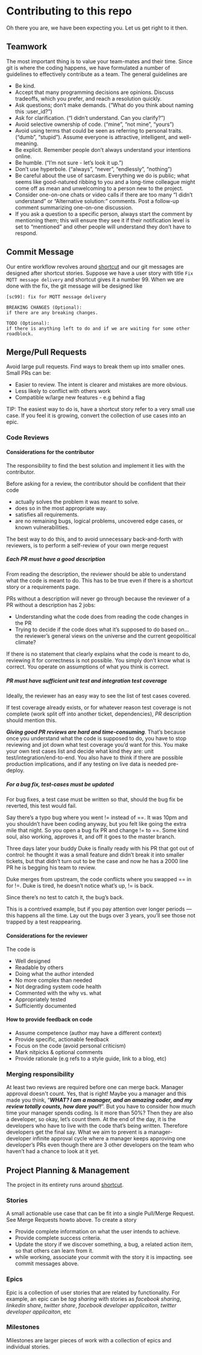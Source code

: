 # Contributing to this repo

Oh there you are, we have been expecting you. Let us get right to it then.

## Teamwork

The most important thing is to value your team-mates and their time. Since git is where the coding happens, we have formulated a number of guidelines to effectively contribute as a team. The general guidelines are

- Be kind.
- Accept that many programming decisions are opinions. Discuss tradeoffs, which you prefer, and reach a resolution quickly.
- Ask questions; don’t make demands. (“What do you think about naming this :user_id?”)
- Ask for clarification. (“I didn’t understand. Can you clarify?”)
- Avoid selective ownership of code. (“mine”, “not mine”, “yours”)
- Avoid using terms that could be seen as referring to personal traits. (“dumb”, “stupid”). Assume everyone is attractive, intelligent, and well-meaning.
- Be explicit. Remember people don’t always understand your intentions online.
- Be humble. (“I’m not sure - let’s look it up.”)
- Don’t use hyperbole. (“always”, “never”, “endlessly”, “nothing”)
- Be careful about the use of sarcasm. Everything we do is public; what seems like good-natured ribbing to you and a long-time colleague might come off as mean and unwelcoming to a person new to the project.
- Consider one-on-one chats or video calls if there are too many “I didn’t understand” or “Alternative solution:” comments. Post a follow-up comment summarizing one-on-one discussion.
- If you ask a question to a specific person, always start the comment by mentioning them; this will ensure they see it if their notification level is set to “mentioned” and other people will understand they don’t have to respond.

## Commit Message

Our entire workflow revolves around [shortcut](https://app.shortcut.com/ctrplane) and our git messages are designed after shortcut stories.
Suppose we have a user story with title `Fix MQTT message delivery` and shortcut gives it a number 99. When we are done with the fix, the git message will be designed like

```docs
[sc99]: fix for MQTT message delivery

BREAKING CHANGES (Optional):
if there are any breaking changes.

TODO (Optional):
if there is anything left to do and if we are waiting for some other roadblock.
```

## Merge/Pull Requests

Avoid large pull requests. Find ways to break them up into smaller ones. Small PRs can be:

- Easier to review. The intent is clearer and mistakes are more obvious.
- Less likely to conflict with others work
- Compatible w/large new features - e.g behind a flag

TIP: The easiest way to do is, have a shortcut story refer to a very small use case. If you feel it is growing, convert the collection of use cases into an epic.

### Code Reviews

#### Considerations for the contributor

The responsibility to find the best solution and implement it lies with the contributor.

Before asking for a review, the contributor should be confident that their code

- actually solves the problem it was meant to solve.
- does so in the most appropriate way.
- satisfies all requirements.
- are no remaining bugs, logical problems, uncovered edge cases, or known vulnerabilities.

The best way to do this, and to avoid unnecessary back-and-forth with reviewers, is to perform a self-review of your own merge request

##### Each PR must have a good description

From reading the description, the reviewer should be able to understand what the code is meant to do. This has to be true even if there is a shortcut story or a requirements page.

PRs without a description will never go through because the reviewer of a PR without a description has 2 jobs:

- Understanding what the code does from reading the code changes in the PR
- Trying to decide if the code does what it’s supposed to do based on… the reviewer’s general views on the universe and the current geopolitical climate?

If there is no statement that clearly explains what the code is meant to do, reviewing it for correctness is not possible. You simply don’t know what is correct. You operate on assumptions of what you think is correct.

##### PR must have sufficient unit test and integration test coverage

Ideally, the reviewer has an easy way to see the list of test cases covered.

If test coverage already exists, or for whatever reason test coverage is not complete (work split off into another ticket, dependencies), _PR_ description should mention this.

**_Giving good PR reviews are hard and time-consuming_**. That’s because once you understand what the code is supposed to do, you have to stop reviewing and jot down what test coverage you’d want for this. You make your own test cases list and decide what kind they are: unit test/integration/end-to-end.
You also have to think if there are possible production implications, and if any testing on live data is needed pre-deploy.

##### For a bug fix, test-cases must be updated

For bug fixes, a test case must be written so that, should the bug fix be reverted, this test would fail.

Say there’s a typo bug where you went != instead of ==. It was 10pm and you shouldn’t have been coding anyway, but you felt like going the extra mile that night. So you open a bug fix PR and change != to ==. Some kind soul, also working, approves it, and off it goes to the master branch.

Three days later your buddy Duke is finally ready with his PR that got out of control: he thought it was a small feature and didn’t break it into smaller tickets, but that didn’t turn out to be the case and now he has a 2000 line PR he is begging his team to review.

Duke merges from upstream, the code conflicts where you swapped == in for !=. Duke is tired, he doesn’t notice what’s up, != is back.

Since there’s no test to catch it, the bug’s back.

This is a contrived example, but if you pay attention over longer periods — this happens all the time. Lay out the bugs over 3 years, you’ll see those not trapped by a test reappearing.

#### Considerations for the reviewer

The code is

- Well designed
- Readable by others
- Doing what the author intended
- No more complex than needed
- Not degrading system code health
- Commented with the why vs. what
- Appropriately tested
- Sufficiently documented

#### How to provide feedback on code

- Assume competence (author may have a different context)
- Provide specific, actionable feedback
- Focus on the code (avoid personal criticism)
- Mark nitpicks & optional comments
- Provide rationale (e.g refs to a style guide, link to a blog, etc)

### Merging responsibility

At least two reviews are required before one can merge back. Manager approval doesn't count. Yes, that is right! Maybe you a manager and this made you think, “**_WHAT? I am a manager, and an amazing coder, and my review totally counts, how dare you!!_**”. But you have to consider how much time your manager spends coding. Is it more than 50%? Then they are also a developer, so okay, let’s count them. At the end of the day, it is the developers who have to live with the code that’s being written. Therefore developers get the final say. What we aim to prevent is a manager-developer infinite approval cycle where a manager keeps approving one developer’s PRs even though there are 3 other developers on the team who haven’t had a chance to look at it yet.

## Project Planning & Management

The project in its entirety runs around [shortcut](https://shortcut.io).

### Stories

A small actionable use case that can be fit into a single Pull/Merge Request. See Merge Requests howto above. To create a story

- Provide complete information on what the user intends to achieve.
- Provide complete success criteria.
- Update the story if we discover something, a bug, a related action item, so that others can learn from it.
- while working, associate your commit with the story it is impacting. see commit messages above.

### Epics

Epic is a collection of user stories that are related by functionality. For example, an epic can be _tag sharing_ with stories as _facebook sharing_, _linkedin share_, _twitter share_, _facebook developer applicaiton_, _twitter developer applicaiton_, etc

### Milestones

Milestones are larger pieces of work with a collection of epics and individual stories.
